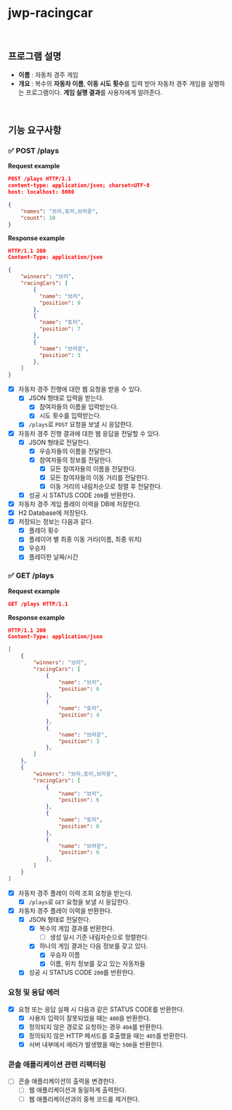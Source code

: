 # jwp-racingcar
<br>

## 프로그램 설명
- **이름** : 자동차 경주 게임
- **개요** : 복수의 **자동차 이름**, **이동 시도 횟수**를 입력 받아 자동차 경주 게임을 실행하는 프로그램이다. **게임 실행 결과**를 사용자에게 알려준다.

<br>

## 기능 요구사항

### ✅ POST /plays

**Request example**

```json
POST /plays HTTP/1.1
content-type: application/json; charset=UTF-8
host: localhost: 8080

{
    "names": "브리,토미,브라운",
    "count": 10
}
```

**Response example**

```json
HTTP/1.1 200
Content-Type: application/json

{
    "winners": "브리",
    "racingCars": [
        {
          "name": "브리",
          "position": 9
        },
        {
          "name": "토미",
          "position": 7
        },
        {
          "name": "브라운",
          "position": 3
        },
    ]
}
```

- [x] 자동차 경주 진행에 대한 웹 요청을 받을 수 있다.
    - [x] JSON 형태로 입력을 받는다.
        - [x] 참여자들의 이름을 입력받는다.
        - [x] 시도 횟수를 입력받는다.
    - [x] `/plays`로 `POST` 요청을 보낼 시 응답한다.
- [x] 자동차 경주 진행 결과에 대한 웹 응답을 전달할 수 있다.
    - [x] JSON 형태로 전달한다.
        - [x] 우승자들의 이름을 전달한다.
        - [x] 참여자들의 정보를 전달한다.
            - [x] 모든 참여자들의 이름을 전달한다.
            - [x] 모든 참여자들의 이동 거리를 전달한다.
            - [x] 이동 거리의 내림차순으로 정렬 후 전달한다.
    - [x] 성공 시 STATUS CODE `200`를 반환한다.
- [x] 자동차 경주 게임 플레이 이력을 DB에 저장한다.
- [x] H2 Database에 저장된다.
- [x] 저장되는 정보는 다음과 같다.
    - [x] 플레이 횟수
    - [x] 플레이어 별 최종 이동 거리(이름, 최종 위치)
    - [x] 우승자
    - [x] 플레이한 날짜/시간

### ✅ GET /plays

**Request example**

```json
GET /plays HTTP/1.1
```

**Response example**

```json
HTTP/1.1 200
Content-Type: application/json

[
    {
        "winners": "브리",
        "racingCars": [
            {
                "name": "브리",
                "position": 6
            },
            {
                "name": "토미",
                "position": 4
            },
            {
                "name": "브라운",
                "position": 3
            },
        ]
    },
    {
        "winners": "브리,토미,브라운",
        "racingCars": [
            {
                "name": "브리",
                "position": 6
            },
            {
                "name": "토미",
                "position": 6
            },
            {
                "name": "브라운",
                "position": 6
            },
        ]
    }
]
```

- [x] 자동차 경주 플레이 이력 조회 요청을 받는다.
    - [x] `/plays`로 `GET` 요청을 보낼 시 응답한다.
- [x] 자동차 경주 플레이 이력을 반환한다.
    - [x] JSON 형태로 전달한다.
        - [x] 복수의 게임 결과를 반환한다.
          - [ ] 생성 일시 기준 내림차순으로 정렬한다.
        - [x] 하나의 게임 결과는 다음 정보를 갖고 있다.
          - [x] 우승자 이름
          - [x] 이름, 위치 정보를 갖고 있는 자동차들
    - [x] 성공 시 STATUS CODE `200`를 반환한다.

### 요청 및 응답 에러

- [x] 요청 또는 응답 실패 시 다음과 같은 STATUS CODE를 반환한다.
    - [x] 사용자 입력이 잘못되었을 때는 `400`을 반환한다.
    - [x] 정의되지 않은 경로로 요청하는 경우 `404`를 반환한다.
    - [x] 정의되지 않은 HTTP 메서드를 호출했을 때는 `405`를 반환한다.
    - [x] 서버 내부에서 에러가 발생했을 때는 `500`을 반환한다.

### 콘솔 애플리케이션 관련 리팩터링
- [ ] 콘솔 애플리케이션의 출력을 변경한다.
  - [ ] 웹 애플리케이션과 동일하게 출력한다.
  - [ ] 웹 애플리케이션과의 중복 코드를 제거한다.
